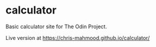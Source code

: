 # calculator
Basic calculator site for The Odin Project.


Live version at https://chris-mahmood.github.io/calculator/
